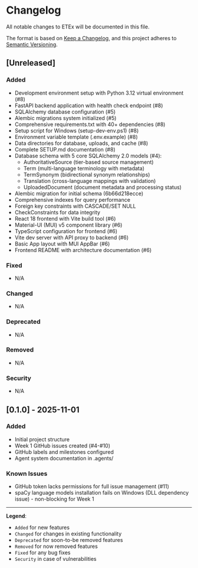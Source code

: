 # Changelog

All notable changes to ETEx will be documented in this file.

The format is based on [Keep a Changelog](https://keepachangelog.com/en/1.0.0/),
and this project adheres to [Semantic Versioning](https://semver.org/spec/v2.0.0.html).

## [Unreleased]

### Added
- Development environment setup with Python 3.12 virtual environment (#8)
- FastAPI backend application with health check endpoint (#8)
- SQLAlchemy database configuration (#5)
- Alembic migrations system initialized (#5)
- Comprehensive requirements.txt with 40+ dependencies (#8)
- Setup script for Windows (setup-dev-env.ps1) (#8)
- Environment variable template (.env.example) (#8)
- Data directories for database, uploads, and cache (#8)
- Complete SETUP.md documentation (#8)
- Database schema with 5 core SQLAlchemy 2.0 models (#4):
  - AuthoritativeSource (tier-based source management)
  - Term (multi-language terminology with metadata)
  - TermSynonym (bidirectional synonym relationships)
  - Translation (cross-language mappings with validation)
  - UploadedDocument (document metadata and processing status)
- Alembic migration for initial schema (6b66d218ecce)
- Comprehensive indexes for query performance
- Foreign key constraints with CASCADE/SET NULL
- CheckConstraints for data integrity
- React 18 frontend with Vite build tool (#6)
- Material-UI (MUI) v5 component library (#6)
- TypeScript configuration for frontend (#6)
- Vite dev server with API proxy to backend (#6)
- Basic App layout with MUI AppBar (#6)
- Frontend README with architecture documentation (#6)

### Fixed
- N/A

### Changed
- N/A

### Deprecated
- N/A

### Removed
- N/A

### Security
- N/A

## [0.1.0] - 2025-11-01

### Added
- Initial project structure
- Week 1 GitHub issues created (#4-#10)
- GitHub labels and milestones configured
- Agent system documentation in .agents/

### Known Issues
- GitHub token lacks permissions for full issue management (#11)
- spaCy language models installation fails on Windows (DLL dependency issue) - non-blocking for Week 1

---

**Legend**:
- `Added` for new features
- `Changed` for changes in existing functionality
- `Deprecated` for soon-to-be removed features
- `Removed` for now removed features
- `Fixed` for any bug fixes
- `Security` in case of vulnerabilities
